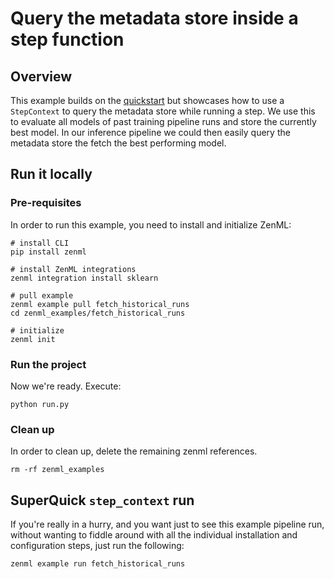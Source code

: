 # Query the metadata store inside a step function
## Overview

This example builds on the [quickstart](../quickstart) but showcases how to use a `StepContext` to query the metadata store while running a step.
We use this to evaluate all models of past training pipeline runs and store the currently best model. 
In our inference pipeline we could then easily query the metadata store the fetch the best performing model.

## Run it locally

### Pre-requisites
In order to run this example, you need to install and initialize ZenML:

```shell
# install CLI
pip install zenml

# install ZenML integrations
zenml integration install sklearn

# pull example
zenml example pull fetch_historical_runs
cd zenml_examples/fetch_historical_runs

# initialize
zenml init
```

### Run the project
Now we're ready. Execute:

```shell
python run.py
```

### Clean up
In order to clean up, delete the remaining zenml references.

```shell
rm -rf zenml_examples
```

## SuperQuick `step_context` run

If you're really in a hurry, and you want just to see this example pipeline run,
without wanting to fiddle around with all the individual installation and
configuration steps, just run the following:

```shell
zenml example run fetch_historical_runs
```
